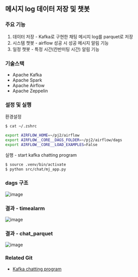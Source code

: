 ## 메시지 log 데이터 저장 및 챗봇

### 주요 기능
1. 데이터 저장 - Kafka로 구현한 채팅 메시지 log를 parquet로 저장
2. 시스템 챗봇 - airflow 성공 시 성공 메시지 알림 기능
3. 일정 챗봇 - 특정 시간(칸반미팅 시간) 알림 기능

### 기술스택
- Apache Kafka
- Apache Spark
- Apache Airflow
- Apache Zeppelin

### 설정 및 실행
환경설정
```bash
$ cat ~/.zshrc

export AIRFLOW_HOME=~/pj2/airflow
export AIRFLOW__CORE__DAGS_FOLDER=~/pj2/airflow/dags
export AIRFLOW__CORE__LOAD_EXAMPLES=False
```

실행 - start kafka chatting program 
```bash
$ source .venv/bin/activate
$ python src/chat/mj_app.py
```

### dags 구조
![image](https://github.com/user-attachments/assets/1071c560-8b58-4b20-a28c-e140025ae233)

### 결과 - timealarm
![image](https://github.com/user-attachments/assets/b601a6cb-b4d2-4352-815a-85564a9fe3bc)

### 결과 - chat_parquet
![image](https://github.com/user-attachments/assets/1e92ca75-2254-48f7-9fb1-c99cfd8cdea9)

### Related Git
- [Kafka chatting program](https://github.com/mammamia5/chat)
